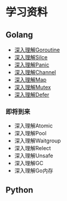 # 学习资料



## Golang

* [深入理解Goroutine](golang/goroutine.md)
* [深入理解Silce](golang/slice.md)
* [深入理解Panic](golang/panic.md)
* [深入理解Channel](golang/channel.md)
* [深入理解Map](golang/map.md)
* [深入理解Mutex](golang/mutex.md)
* [深入理解Defer](golang/defer.md)

### 即将到来
* 深入理解Atomic
* 深入理解Pool
* 深入理解Waitgroup
* 深入理解Relect
* 深入理解Unsafe
* 深入理解GC
* 深入理解Go内存

## Python
